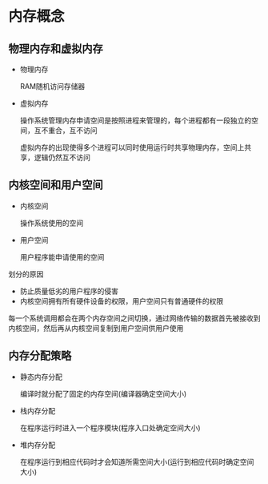 # 内存概念

## 物理内存和虚拟内存

* 物理内存

  RAM随机访问存储器

* 虚拟内存

  操作系统管理内存申请空间是按照进程来管理的，每个进程都有一段独立的空间，互不重合，互不访问

  虚拟内存的出现使得多个进程可以同时使用运行时共享物理内存，空间上共享，逻辑仍然互不访问

## 内核空间和用户空间

* 内核空间

  操作系统使用的空间

* 用户空间

  用户程序能申请使用的空间

划分的原因

* 防止质量低劣的用户程序的侵害
* 内核空间拥有所有硬件设备的权限，用户空间只有普通硬件的权限

每一个系统调用都会在两个内存空间之间切换，通过网络传输的数据首先被接收到内核空间，然后再从内核空间复制到用户空间供用户使用

## 内存分配策略

* 静态内存分配

  编译时就分配了固定的内存空间(编译器确定空间大小)

* 栈内存分配

  在程序运行时进入一个程序模块(程序入口处确定空间大小)

* 堆内存分配

  在程序运行到相应代码时才会知道所需空间大小(运行到相应代码时确定空间大小)
